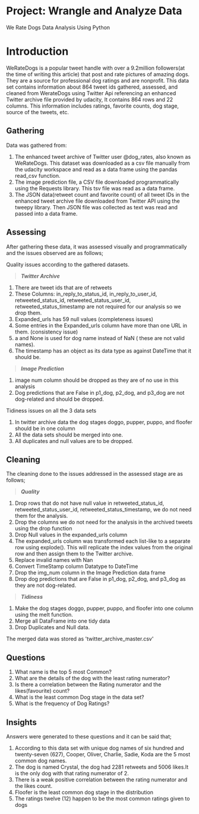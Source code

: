 # Project: Wrangle and Analyze Data
We Rate Dogs Data Analysis Using Python
# Introduction
WeRateDogs is a popular tweet handle with over a 9.2million followers(at the time of writing this article) that post and rate pictures of amazing dogs. They are a source for professional dog ratings and are nonprofit. This data set contains information about 864 tweet ids gathered, assessed, and cleaned from WerateDogs using Twitter Api referencing an enhanced Twitter archive file provided by udacity, It contains 864 rows and 22 columns. This information includes ratings, favorite counts, dog stage, source of the tweets, etc.
## Gathering
 Data was gathered from:
1. The enhanced tweet archive of Twitter user @dog_rates, also known as WeRateDogs. This dataset was downloaded as a csv file manually from the udacity workspace and read as a data frame using the pandas read_csv function.
2. The image prediction file, a CSV file downloaded programmatically using the Requests library. This tsv file was read as a data frame.
3. The JSON data(retweet count and favorite count) of all tweet IDs in the enhanced tweet archive file downloaded from Twitter API using the tweepy library. Then JSON file was collected as text was read and passed into a data frame.
## Assessing
After gathering these data, it was assessed visually and programmatically and the issues observed are as follows;

Quality issues according to the gathered datasets.
> ***Twitter Archive***
1. There are tweet ids that are of retweets
2. These Columns: in_reply_to_status_id, in_reply_to_user_id, retweeted_status_id, retweeted_status_user_id, retweeted_status_timestamp are not required for our analysis so we drop them.
3. Expanded_urls has 59 null values (completeness issues)
4. Some entries in the Expanded_urls column have more than one URL in them. (consistency issue)
5. a and None is used for dog name instead of NaN ( these are not valid names).
6. The timestamp has an object as its data type as against DateTime that it should be.
> ***Image Prediction***
1. image num column should be dropped as they are of no use in this analysis
2. Dog predictions that are False in p1_dog, p2_dog, and p3_dog are not dog-related and should be dropped.

Tidiness issues on all the 3 data sets
1. In twitter archive data the dog stages doggo, pupper, puppo, and floofer should be in one column
2. All the data sets should be merged into one.
3. All duplicates and null values are to be dropped.

## Cleaning
The cleaning done to the issues addressed in the assessed stage are as follows;
> ***Quality***
1. Drop rows that do not have null value in retweeted_status_id, retweeted_status_user_id, retweeted_status_timestamp, we do not need them for the analysis.
2. Drop the columns we do not need for the analysis in the archived tweets using the drop function
3. Drop Null values in the expanded_urls column
4. The expanded_urls column was transformed each list-like to a separate row using explode(). This will replicate the index values from the original row and then assign them to the Twitter archive.
5. Replace invalid names with Nan
6. Convert TimeStamp column Datatype to DateTime
7. Drop the img_num column in the Image Prediction data frame
8. Drop dog predictions that are False in p1_dog, p2_dog, and p3_dog as they are not dog-related.
> ***Tidiness***
1. Make the dog stages doggo, pupper, puppo, and floofer into one column using the melt function.
2. Merge all DataFrame into one tidy data
3. Drop Duplicates and Null data.

The merged data was stored as 'twitter_archive_master.csv'
## Questions
1. What name is the top 5 most Common?
2. What are the details of the dog with the least rating numerator?
3. Is there a correlation between the Rating numerator and the likes(favourite) count?
4. What is the least common Dog stage in the data set?
5. What is the frequency of Dog Ratings?
## Insights 
Answers were generated to these questions and it can be said that;
1. According to this data set with unique dog names of six hundred and twenty-seven (627), Cooper, Oliver, Charlie, Sadie, Koda are the 5 most common dog names.
2. The dog is named Crystal, the dog had 2281 retweets and 5006 likes.It is the only dog with that rating numerator of 2.
3. There is a weak positive correlation between the rating numerator and the likes count.
4. Floofer is the least common dog stage in the distribution
5. The ratings twelve (12) happen to be the most common ratings given to dogs
